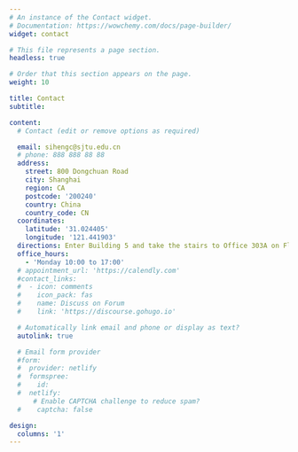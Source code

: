 ```yaml
---
# An instance of the Contact widget.
# Documentation: https://wowchemy.com/docs/page-builder/
widget: contact

# This file represents a page section.
headless: true

# Order that this section appears on the page.
weight: 10

title: Contact
subtitle:

content:
  # Contact (edit or remove options as required)

  email: sihengc@sjtu.edu.cn
  # phone: 888 888 88 88
  address:
    street: 800 Dongchuan Road
    city: Shanghai
    region: CA
    postcode: '200240'
    country: China
    country_code: CN
  coordinates:
    latitude: '31.024405'
    longitude: '121.441903'
  directions: Enter Building 5 and take the stairs to Office 303A on Floor 3
  office_hours:
    - 'Monday 10:00 to 17:00'
  # appointment_url: 'https://calendly.com'
  #contact_links:
  #  - icon: comments
  #    icon_pack: fas
  #    name: Discuss on Forum
  #    link: 'https://discourse.gohugo.io'

  # Automatically link email and phone or display as text?
  autolink: true

  # Email form provider
  #form:
  #  provider: netlify
  #  formspree:
  #    id:
  #  netlify:
      # Enable CAPTCHA challenge to reduce spam?
  #    captcha: false

design:
  columns: '1'
---
```



